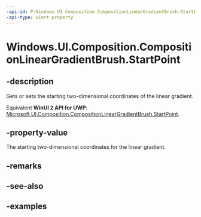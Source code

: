 ```yaml
---
-api-id: P:Windows.UI.Composition.CompositionLinearGradientBrush.StartPoint
-api-type: winrt property
---
```


<!-- Property syntax.
public Vector2 StartPoint { get;  set; }
-->

# Windows.UI.Composition.CompositionLinearGradientBrush.StartPoint

## -description

Gets or sets the starting two-dimensional coordinates of the linear gradient.

Equivalent **WinUI 2 API for UWP**: [Microsoft.UI.Composition.CompositionLinearGradientBrush.StartPoint](/windows/winui/api/microsoft.ui.composition.compositionlineargradientbrush.startpoint).

## -property-value

The starting two-dimensional coordinates for the linear gradient.

## -remarks

## -see-also

## -examples

